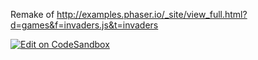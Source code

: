 Remake of http://examples.phaser.io/_site/view_full.html?d=games&f=invaders.js&t=invaders

[![Edit on CodeSandbox](https://codesandbox.io/static/img/play-codesandbox.svg)](https://codesandbox.io/s/github/mattjennings/react-phaser-fiber/tree/master/examples/invaders)
